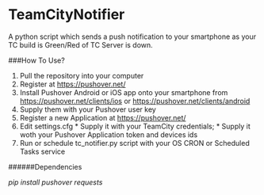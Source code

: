# TeamCityNotifier
A python script which sends a push notification to your smartphone as your TC build is Green/Red of TC Server is down. 

###How To Use?
  1. Pull the repository into your computer
  2. Register at https://pushover.net/
  3. Install Pushover Android or iOS app onto your smartphone from https://pushover.net/clients/ios or https://pushover.net/clients/android
  4. Supply them with your Pushover user key
  5. Register a new Application at https://pushover.net/
  6. Edit settings.cfg
    * Supply it with your TeamCity credentials;
    * Supply it woth your Pushover Application token and devices ids
  7. Run or schedule tc_notifier.py script with your OS CRON or Scheduled Tasks service

######Dependencies 

_pip install pushover requests_
